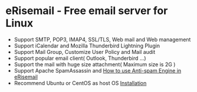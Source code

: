 # eRisemail - Free email server for Linux
* Support SMTP, POP3, IMAP4, SSL/TLS, Web mail and Web management
* Support iCalendar and Mozilla Thunderbird Lightning Plugin
* Support Mail Group, Customize User Policy and Mail audit
* Support popular email client( Outlook, Thunderbird ...)
* Support the mail with huge size attachment( Maximum size is 2G )
* Support Apache SpamAssassin and [How to use Anti-spam Engine in eRisemail](https://github.com/uplusware/erisemail/wiki/How-to-use-Anti-spam-Engine-in-eRisemail)
* Recommend Ubuntu or CentOS as host OS [Installation](https://github.com/uplusware/erisemail/wiki/Installation)
